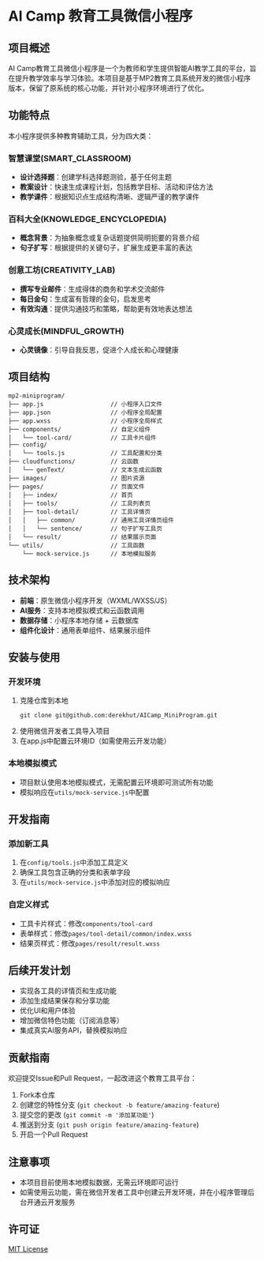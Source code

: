 # AI Camp 教育工具微信小程序

## 项目概述

AI Camp教育工具微信小程序是一个为教师和学生提供智能AI教学工具的平台，旨在提升教学效率与学习体验。本项目是基于MP2教育工具系统开发的微信小程序版本，保留了原系统的核心功能，并针对小程序环境进行了优化。

## 功能特点

本小程序提供多种教育辅助工具，分为四大类：

### 智慧课堂(SMART_CLASSROOM)
- **设计选择题**：创建学科选择题测验，基于任何主题
- **教案设计**：快速生成课程计划，包括教学目标、活动和评估方法
- **教学课件**：根据知识点生成结构清晰、逻辑严谨的教学课件

### 百科大全(KNOWLEDGE_ENCYCLOPEDIA)
- **概念背景**：为抽象概念或复杂话题提供简明扼要的背景介绍
- **句子扩写**：根据提供的关键句子，扩展生成更丰富的表达

### 创意工坊(CREATIVITY_LAB)
- **撰写专业邮件**：生成得体的商务和学术交流邮件
- **每日金句**：生成富有哲理的金句，启发思考
- **有效沟通**：提供沟通技巧和策略，帮助更有效地表达想法

### 心灵成长(MINDFUL_GROWTH)
- **心灵镜像**：引导自我反思，促进个人成长和心理健康

## 项目结构

```
mp2-miniprogram/
├── app.js                   // 小程序入口文件
├── app.json                 // 小程序全局配置
├── app.wxss                 // 小程序全局样式
├── components/              // 自定义组件
│   └── tool-card/           // 工具卡片组件
├── config/
│   └── tools.js             // 工具配置和分类
├── cloudfunctions/          // 云函数
│   └── genText/             // 文本生成云函数
├── images/                  // 图片资源
├── pages/                   // 页面文件
│   ├── index/               // 首页
│   ├── tools/               // 工具列表页
│   ├── tool-detail/         // 工具详情页
│   │   ├── common/          // 通用工具详情页组件
│   │   └── sentence/        // 句子扩写工具页
│   └── result/              // 结果展示页面
└── utils/                   // 工具函数
    └── mock-service.js      // 本地模拟服务
```

## 技术架构

- **前端**：原生微信小程序开发（WXML/WXSS/JS）
- **AI服务**：支持本地模拟模式和云函数调用
- **数据存储**：小程序本地存储 + 云数据库
- **组件化设计**：通用表单组件、结果展示组件

## 安装与使用

### 开发环境
1. 克隆仓库到本地
   ```
   git clone git@github.com:derekhut/AICamp_MiniProgram.git
   ```
2. 使用微信开发者工具导入项目
3. 在app.js中配置云环境ID（如需使用云开发功能）

### 本地模拟模式
- 项目默认使用本地模拟模式，无需配置云环境即可测试所有功能
- 模拟响应在`utils/mock-service.js`中配置

## 开发指南

### 添加新工具
1. 在`config/tools.js`中添加工具定义
2. 确保工具包含正确的分类和表单字段
3. 在`utils/mock-service.js`中添加对应的模拟响应

### 自定义样式
- 工具卡片样式：修改`components/tool-card`
- 表单样式：修改`pages/tool-detail/common/index.wxss`
- 结果页样式：修改`pages/result/result.wxss`

## 后续开发计划

- 实现各工具的详情页和生成功能
- 添加生成结果保存和分享功能
- 优化UI和用户体验
- 增加微信特色功能（订阅消息等）
- 集成真实AI服务API，替换模拟响应

## 贡献指南

欢迎提交Issue和Pull Request，一起改进这个教育工具平台：
1. Fork本仓库
2. 创建您的特性分支 (`git checkout -b feature/amazing-feature`)
3. 提交您的更改 (`git commit -m '添加某功能'`)
4. 推送到分支 (`git push origin feature/amazing-feature`)
5. 开启一个Pull Request

## 注意事项

- 本项目目前使用本地模拟数据，无需云环境即可运行
- 如需使用云功能，需在微信开发者工具中创建云开发环境，并在小程序管理后台开通云开发服务

## 许可证

[MIT License](LICENSE)
